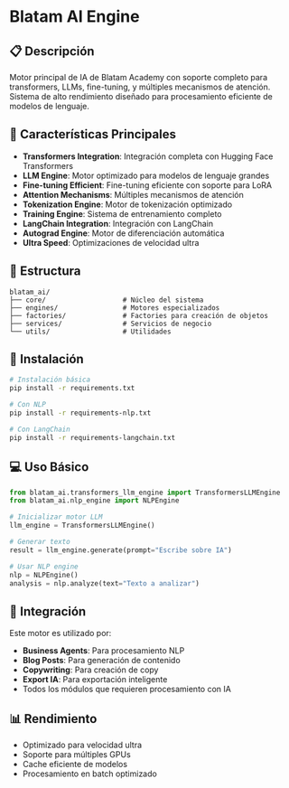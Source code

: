 # Blatam AI Engine

## 📋 Descripción

Motor principal de IA de Blatam Academy con soporte completo para transformers, LLMs, fine-tuning, y múltiples mecanismos de atención. Sistema de alto rendimiento diseñado para procesamiento eficiente de modelos de lenguaje.

## 🚀 Características Principales

- **Transformers Integration**: Integración completa con Hugging Face Transformers
- **LLM Engine**: Motor optimizado para modelos de lenguaje grandes
- **Fine-tuning Efficient**: Fine-tuning eficiente con soporte para LoRA
- **Attention Mechanisms**: Múltiples mecanismos de atención
- **Tokenization Engine**: Motor de tokenización optimizado
- **Training Engine**: Sistema de entrenamiento completo
- **LangChain Integration**: Integración con LangChain
- **Autograd Engine**: Motor de diferenciación automática
- **Ultra Speed**: Optimizaciones de velocidad ultra

## 📁 Estructura

```
blatam_ai/
├── core/                   # Núcleo del sistema
├── engines/                # Motores especializados
├── factories/              # Factories para creación de objetos
├── services/               # Servicios de negocio
└── utils/                  # Utilidades
```

## 🔧 Instalación

```bash
# Instalación básica
pip install -r requirements.txt

# Con NLP
pip install -r requirements-nlp.txt

# Con LangChain
pip install -r requirements-langchain.txt
```

## 💻 Uso Básico

```python
from blatam_ai.transformers_llm_engine import TransformersLLMEngine
from blatam_ai.nlp_engine import NLPEngine

# Inicializar motor LLM
llm_engine = TransformersLLMEngine()

# Generar texto
result = llm_engine.generate(prompt="Escribe sobre IA")

# Usar NLP engine
nlp = NLPEngine()
analysis = nlp.analyze(text="Texto a analizar")
```

## 🔗 Integración

Este motor es utilizado por:
- **Business Agents**: Para procesamiento NLP
- **Blog Posts**: Para generación de contenido
- **Copywriting**: Para creación de copy
- **Export IA**: Para exportación inteligente
- Todos los módulos que requieren procesamiento con IA

## 📊 Rendimiento

- Optimizado para velocidad ultra
- Soporte para múltiples GPUs
- Cache eficiente de modelos
- Procesamiento en batch optimizado

